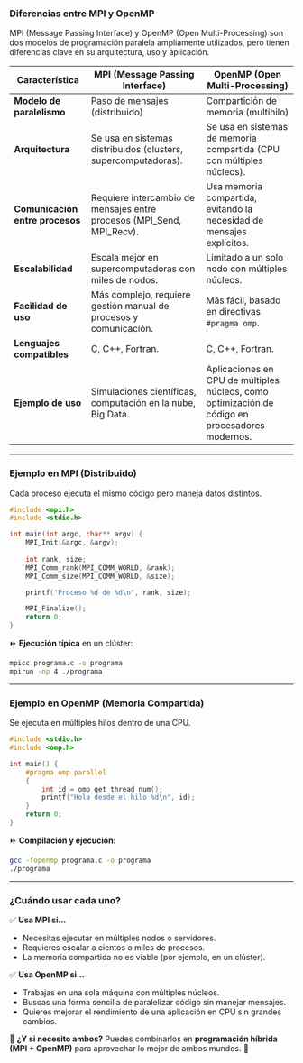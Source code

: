 ### **Diferencias entre MPI y OpenMP**

MPI (Message Passing Interface) y OpenMP (Open Multi-Processing) son dos modelos de programación paralela ampliamente utilizados, pero tienen diferencias clave en su arquitectura, uso y aplicación.

|**Característica**|**MPI (Message Passing Interface)**|**OpenMP (Open Multi-Processing)**|
|---|---|---|
|**Modelo de paralelismo**|Paso de mensajes (distribuido)|Compartición de memoria (multihilo)|
|**Arquitectura**|Se usa en sistemas distribuidos (clusters, supercomputadoras).|Se usa en sistemas de memoria compartida (CPU con múltiples núcleos).|
|**Comunicación entre procesos**|Requiere intercambio de mensajes entre procesos (MPI_Send, MPI_Recv).|Usa memoria compartida, evitando la necesidad de mensajes explícitos.|
|**Escalabilidad**|Escala mejor en supercomputadoras con miles de nodos.|Limitado a un solo nodo con múltiples núcleos.|
|**Facilidad de uso**|Más complejo, requiere gestión manual de procesos y comunicación.|Más fácil, basado en directivas `#pragma omp`.|
|**Lenguajes compatibles**|C, C++, Fortran.|C, C++, Fortran.|
|**Ejemplo de uso**|Simulaciones científicas, computación en la nube, Big Data.|Aplicaciones en CPU de múltiples núcleos, como optimización de código en procesadores modernos.|

---


### **Ejemplo en MPI (Distribuido)**

Cada proceso ejecuta el mismo código pero maneja datos distintos.

```c
#include <mpi.h>
#include <stdio.h>

int main(int argc, char** argv) {
    MPI_Init(&argc, &argv);
    
    int rank, size;
    MPI_Comm_rank(MPI_COMM_WORLD, &rank);
    MPI_Comm_size(MPI_COMM_WORLD, &size);

    printf("Proceso %d de %d\n", rank, size);

    MPI_Finalize();
    return 0;
}
```

⏩ **Ejecución típica** en un clúster:

```sh
mpicc programa.c -o programa
mpirun -np 4 ./programa
```

---

### **Ejemplo en OpenMP (Memoria Compartida)**

Se ejecuta en múltiples hilos dentro de una CPU.

```c
#include <stdio.h>
#include <omp.h>

int main() {
    #pragma omp parallel
    {
        int id = omp_get_thread_num();
        printf("Hola desde el hilo %d\n", id);
    }
    return 0;
}
```

⏩ **Compilación y ejecución:**

```sh
gcc -fopenmp programa.c -o programa
./programa
```

---

### **¿Cuándo usar cada uno?**

✅ **Usa MPI si…**

- Necesitas ejecutar en múltiples nodos o servidores.
- Requieres escalar a cientos o miles de procesos.
- La memoria compartida no es viable (por ejemplo, en un clúster).

✅ **Usa OpenMP si…**

- Trabajas en una sola máquina con múltiples núcleos.
- Buscas una forma sencilla de paralelizar código sin manejar mensajes.
- Quieres mejorar el rendimiento de una aplicación en CPU sin grandes cambios.

📌 **¿Y si necesito ambos?** Puedes combinarlos en **programación híbrida (MPI + OpenMP)** para aprovechar lo mejor de ambos mundos. 🚀